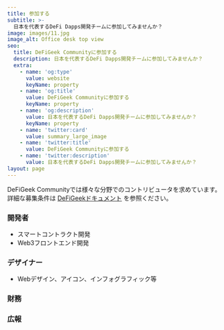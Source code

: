 ```yaml
---
title: 参加する
subtitle: >-
  日本を代表するDeFi Dapps開発チームに参加してみませんか？
image: images/11.jpg
image_alt: Office desk top view
seo:
  title: DeFiGeek Communityに参加する
  description: 日本を代表するDeFi Dapps開発チームに参加してみませんか？
  extra:
    - name: 'og:type'
      value: website
      keyName: property
    - name: 'og:title'
      value: DeFiGeek Communityに参加する
      keyName: property
    - name: 'og:description'
      value: 日本を代表するDeFi Dapps開発チームに参加してみませんか？
      keyName: property
    - name: 'twitter:card'
      value: summary_large_image
    - name: 'twitter:title'
      value: DeFiGeek Communityに参加する
    - name: 'twitter:description'
      value: 日本を代表するDeFi Dapps開発チームに参加してみませんか？
layout: page
---
```


DeFiGeek Communityでは様々な分野でのコントリビュータを求めています。詳細な募集条件は [DeFiGeekドキュメント](https://docs.defigeek.xyz) を参照ください。

### 開発者
- スマートコントラクト開発
- Web3フロントエンド開発

### デザイナー
- Webデザイン、アイコン、インフォグラフィック等

### 財務

### 広報

